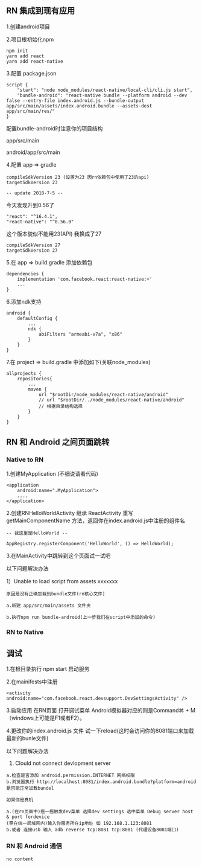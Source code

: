 ## RN 集成到现有应用

1.创建android项目

2.项目根初始化npm

```
npm init
yarn add react
yarn add react-native
```

3.配置 package.json
```
script {
    "start": "node node_modules/react-native/local-cli/cli.js start",
    "bundle-android": "react-native bundle --platform android --dev false --entry-file index.android.js --bundle-output app/src/main/assets/index.android.bundle --assets-dest app/src/main/res/"
}
```

配置bundle-android时注意你的项目结构

app/src/main

android/app/src/main

4.配置 app => gradle
```
compileSdkVersion 23 (设置为23 因rn依赖包中使用了23的api)
targetSdkVersion 23
```

`-- update 2018-7-5 --`

今天发现升到0.56了

```
"react": "^16.4.1",
"react-native": "^0.56.0"
```

这个版本貌似不能用23(API) 我换成了27

```
compileSdkVersion 27
targetSdkVersion 27
```

5.在 app => build.gradle 添加依赖包
```
dependencies {
    implementation 'com.facebook.react:react-native:+'
    ...
}
```
    
6.添加ndk支持
```
android {
    defaultConfig {
        ...
        ndk {
            abiFilters "armeabi-v7a", "x86"
        }
    }
}
```
7.在 project => build.gradle 中添加如下(关联node_modules)
```
allprojects {
    repositories{
        ...
        maven {
            url "$rootDir/node_modules/react-native/android"
            // url "$rootDir/../node_modules/react-native/android"
            // 根据目录结构选择
        }
    }
}
```

## RN 和 Android 之间页面跳转

### Native to RN

1.创建MyApplication (不细说请看代码)
```
<application 
    android:name=".MyApplication">
    ....
</application>
```
2.创建RNHelloWorldActivity 继承 ReactActivity
重写 getMainComponentName 方法，返回你在index.android.js中注册的组件名

`-- 我这里是HelloWorld --`

    AppRegistry.registerComponent('HelloWorld', () => HelloWorld);
    
3.在MainActivity中跳转到这个页面试一试吧

以下问题解决办法

1）Unable to load script from assets xxxxxxx
    
    原因是没有正确加载到bundle文件(rn核心文件)
        
    a.新建 app/src/main/assets 文件夹
         
    b.执行npm run bundle-android(上一步我们在script中添加的命令)
        
### RN to Native   

## 调试

1.在根目录执行 npm start 启动服务

2.在mainifests中注册

    <activity android:name="com.facebook.react.devsupport.DevSettingsActivity" />
    
3.启动应用 在RN页面 打开调试菜单 Android模拟器对应的则是Command⌘ + M（windows上可能是F1或者F2）。

4.更改你的index.android.js 文件 试一下reload(这时会访问你的8081端口来加载最新的bunle文件)

以下问题解决办法

1) Clould not connect devlopment server
```
a.检查是否添加 android.permission.INTERNET 网络权限
b.浏览器执行 http://localhost:8081/index.android.bundle?platform=android 是否能正常加载bundel

如果你是真机

a.(在rn页面中)摇一摇触发dev菜单 选择dev settings 选中菜单 Debug server host & port fordevice
(需在统一局域网内)输入你服务所在ip地址 如 192.168.1.123:8081
b.或者 连接usb 输入 adb reverse tcp:8081 tcp:8081 (代理设备8081端口)  
```

### RN 和 Android 通信

```
no content
```